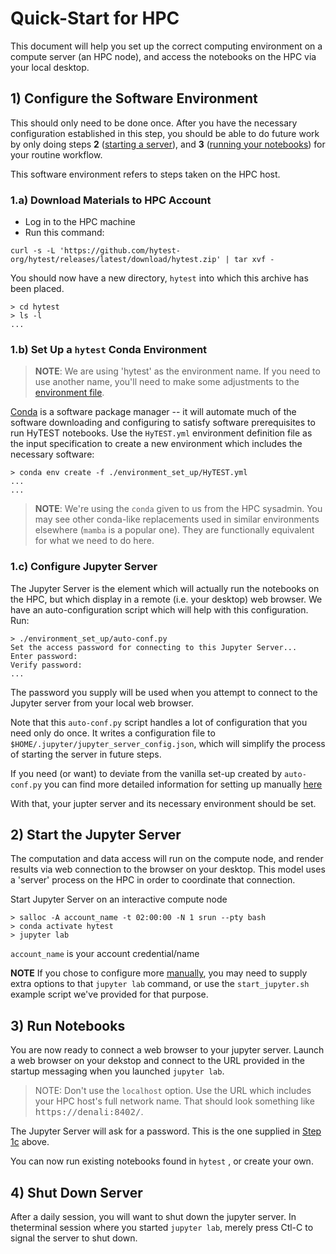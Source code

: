 # Quick-Start for HPC

This document will help you set up the correct computing environment on a compute
server (an HPC node), and access the notebooks on the HPC via your local desktop.

## 1) Configure the Software Environment

This should only need to be done once. After you have the necessary
configuration established in this step, you should be able to do
future work by only doing steps
**2** ([starting a server](#2-start-the-jupyter-server)), and
**3** ([running your notebooks](#3-run-notebooks)) for your routine workflow.

This software environment refers to steps taken on the HPC host.

### 1.a) Download Materials to HPC Account

* Log in to the HPC machine
* Run this command:

```text
curl -s -L 'https://github.com/hytest-org/hytest/releases/latest/download/hytest.zip' | tar xvf -
```

You should now have a new directory, `hytest` into which this archive has
been placed.

```text
> cd hytest
> ls -l
...
```

### 1.b) Set Up a `hytest` Conda Environment

> **NOTE**: We are using 'hytest' as the environment name.  If you need to use
another name, you'll need to make some adjustments to the
[environment file](./environment_set_up/HyTEST.yml).

[Conda](https://docs.conda.io/en/latest/) is a software package manager -- it will automate much of the software downloading
and configuring to satisfy software prerequisites to run HyTEST notebooks. Use the `HyTEST.yml` environment definition file
as the input specification to create a new environment which includes the necessary software:

```text
> conda env create -f ./environment_set_up/HyTEST.yml
...
...
```

> **NOTE**: We're using the `conda` given to us from the HPC sysadmin. You may
see other conda-like replacements used in similar environments elsewhere (`mamba` is a popular
one).  They are functionally equivalent for what we need to do here.

### 1.c) Configure Jupyter Server

The Jupyter Server is the element which will actually run the notebooks on the HPC, but
which display in a remote (i.e. your desktop) web browser.  We have an auto-configuration
script which will help with this configuration. Run:

```text
> ./environment_set_up/auto-conf.py
Set the access password for connecting to this Jupyter Server...
Enter password:
Verify password:
...
```

The password you supply will be used when you attempt to connect to the
Jupyter server from your local web browser.

Note that this `auto-conf.py` script handles a lot of
configuration that you need only do once. It writes a configuration
file to `$HOME/.jupyter/jupyter_server_config.json`, which will simplify
the process of starting the server in future steps.

If you need (or want) to deviate from the vanilla set-up created by
`auto-conf.py` you can find more detailed information for setting up
manually [here](ManualConfig-HPC.md)

With that, your jupter server and its necessary environment should be set.

## 2) Start the Jupyter Server

The computation and data access will run on the compute node, and render
results via web connection to the browser on your desktop. This model
uses a 'server' process on the HPC in order to coordinate that connection.

Start Jupyter Server on an interactive compute node

```text
> salloc -A account_name -t 02:00:00 -N 1 srun --pty bash
> conda activate hytest
> jupyter lab
```

`account_name` is your account credential/name

**NOTE** If you chose to configure more [manually](./environment_set_up/ManualConfig-HPC.md),
you may need to supply extra options to that `jupyter lab` command, or use the
`start_jupyter.sh` example script we've provided for that purpose.

## 3) Run Notebooks

You are now ready to connect a web browser to your jupyter server.  Launch
a web browser on your dekstop and connect to the URL provided in the
startup messaging when you launched `jupyter lab`.

> NOTE:  Don't use the `localhost` option.  Use the URL which includes
your HPC host's full network name. That should look something like
<kbd>https://denali:8402/</kbd>.

The Jupyter Server will ask for a password.  This is the one supplied
in [Step 1c](#1c-configure-jupyter-server) above.

You can now run existing notebooks found in `hytest` , or create
your own.

## 4) Shut Down Server

After a daily session, you will want to shut down the jupyter server.
In theterminal session where you started `jupyter lab`, merely press Ctl-C
to signal the server to shut down.
